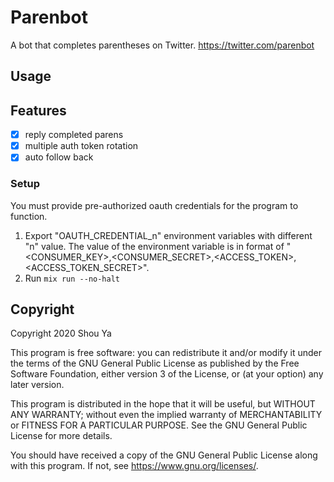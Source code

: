 # Parenbot

A bot that completes parentheses on Twitter. <https://twitter.com/parenbot>

## Usage

## Features

- [x] reply completed parens
- [x] multiple auth token rotation
- [x] auto follow back

### Setup

You must provide pre-authorized oauth credentials for the program to function.

1. Export "OAUTH_CREDENTIAL_n" environment variables with different "n" value. The value of the environment variable is in format of "<CONSUMER_KEY>,<CONSUMER_SECRET>,<ACCESS_TOKEN>,<ACCESS_TOKEN_SECRET>".
2. Run `mix run --no-halt`

## Copyright

Copyright 2020 Shou Ya

This program is free software: you can redistribute it and/or modify
it under the terms of the GNU General Public License as published by
the Free Software Foundation, either version 3 of the License, or
(at your option) any later version.

This program is distributed in the hope that it will be useful,
but WITHOUT ANY WARRANTY; without even the implied warranty of
MERCHANTABILITY or FITNESS FOR A PARTICULAR PURPOSE.  See the
GNU General Public License for more details.

You should have received a copy of the GNU General Public License
along with this program.  If not, see <https://www.gnu.org/licenses/>.
